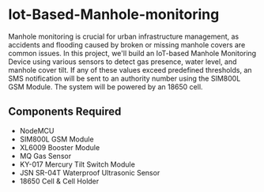# Iot-Based-Manhole-monitoring

Manhole monitoring is crucial for urban infrastructure management, as accidents and flooding caused by broken or missing manhole covers are common issues. In this project, we'll build an IoT-based Manhole Monitoring Device using various sensors to detect gas presence, water level, and manhole cover tilt. If any of these values exceed predefined thresholds, an SMS notification will be sent to an authority number using the SIM800L GSM Module. The system will be powered by an 18650 cell.

## Components Required
- NodeMCU
- SIM800L GSM Module
- XL6009 Booster Module
- MQ Gas Sensor
- KY-017 Mercury Tilt Switch Module
- JSN SR-04T Waterproof Ultrasonic Sensor
- 18650 Cell & Cell Holder
